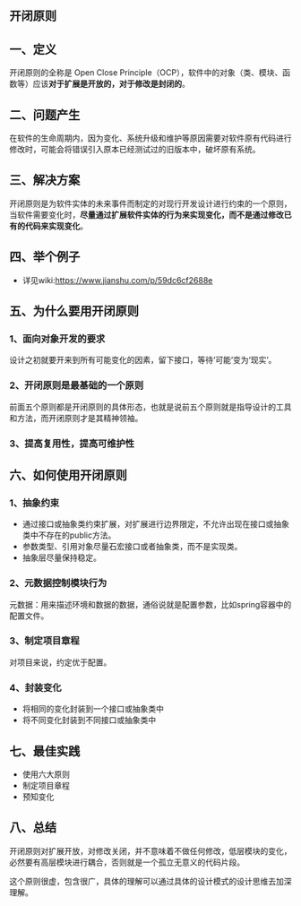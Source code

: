 ## 开闭原则
## 一、定义
开闭原则的全称是 Open Close Principle（OCP），软件中的对象（类、模块、函数等）应该**对于扩展是开放的，对于修改是封闭的**。

## 二、问题产生
在软件的生命周期内，因为变化、系统升级和维护等原因需要对软件原有代码进行修改时，可能会将错误引入原本已经测试过的旧版本中，破坏原有系统。

## 三、解决方案
开闭原则是为软件实体的未来事件而制定的对现行开发设计进行约束的一个原则，当软件需要变化时，**尽量通过扩展软件实体的行为来实现变化，而不是通过修改已有的代码来实现变化**。

## 四、举个例子
* 详见wiki:https://www.jianshu.com/p/59dc6cf2688e

## 五、为什么要用开闭原则
### 1、面向对象开发的要求
设计之初就要开来到所有可能变化的因素，留下接口，等待‘可能’变为‘现实’。

### 2、开闭原则是最基础的一个原则
前面五个原则都是开闭原则的具体形态，也就是说前五个原则就是指导设计的工具和方法，而开闭原则才是其精神领袖。

### 3、提高复用性，提高可维护性

## 六、如何使用开闭原则
### 1、抽象约束
* 通过接口或抽象类约束扩展，对扩展进行边界限定，不允许出现在接口或抽象类中不存在的public方法。
* 参数类型、引用对象尽量石宏接口或者抽象类，而不是实现类。
* 抽象层尽量保持稳定。

### 2、元数据控制模块行为
元数据：用来描述环境和数据的数据，通俗说就是配置参数，比如spring容器中的配置文件。

### 3、制定项目章程
对项目来说，约定优于配置。

### 4、封装变化
* 将相同的变化封装到一个接口或抽象类中
* 将不同变化封装到不同接口或抽象类中

## 七、最佳实践
* 使用六大原则
* 制定项目章程
* 预知变化

## 八、总结
开闭原则对扩展开放，对修改关闭，并不意味着不做任何修改，低层模块的变化，必然要有高层模块进行耦合，否则就是一个孤立无意义的代码片段。

这个原则很虚，包含很广，具体的理解可以通过具体的设计模式的设计思维去加深理解。

 